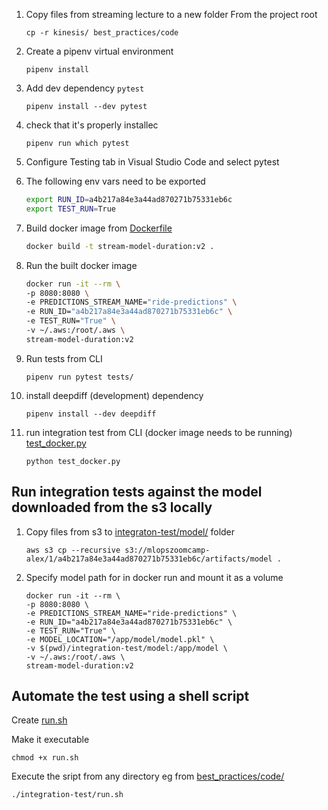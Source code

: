 1. Copy files from streaming lecture to a new folder
    From the project root

    ```shell
    cp -r kinesis/ best_practices/code 
    ```
1. Create a pipenv virtual environment

    ```shell
    pipenv install
    ```

1. Add dev dependency `pytest`
    ```shell
    pipenv install --dev pytest
    ```

1. check that it's properly installec
    ```shell
    pipenv run which pytest
    ```
1. Configure Testing tab in Visual Studio Code and select pytest

1. The following env vars need to be exported

    ```bash
    export RUN_ID=a4b217a84e3a44ad870271b75331eb6c
    export TEST_RUN=True
    ```

1. Build docker image from [Dockerfile](../best_practices/code/Dockerfile)
    ```bash
    docker build -t stream-model-duration:v2 .
    ```

1. Run the built docker image
    ```bash
    docker run -it --rm \
    -p 8080:8080 \
    -e PREDICTIONS_STREAM_NAME="ride-predictions" \
    -e RUN_ID="a4b217a84e3a44ad870271b75331eb6c" \
    -e TEST_RUN="True" \
    -v ~/.aws:/root/.aws \
    stream-model-duration:v2    
    ```

1. Run tests from CLI

    ```shell
    pipenv run pytest tests/
    ```

1. install deepdiff (development) dependency

    ```shell
    pipenv install --dev deepdiff
    ```

1. run integration test from CLI (docker image needs to be running) [test_docker.py](../best_practices/code/integraton-test/test_docker.py)

    ```shell
    python test_docker.py
    ```

## Run integration tests against the model downloaded from the s3 locally

1. Copy files from s3 to [integraton-test/model/](../best_practices/code/integraton-test/model/) folder
    ```shell
    aws s3 cp --recursive s3://mlopszoomcamp-alex/1/a4b217a84e3a44ad870271b75331eb6c/artifacts/model .
    ```

1. Specify model path for in docker run and mount it as a volume

    ```shell
    docker run -it --rm \
    -p 8080:8080 \
    -e PREDICTIONS_STREAM_NAME="ride-predictions" \
    -e RUN_ID="a4b217a84e3a44ad870271b75331eb6c" \
    -e TEST_RUN="True" \
    -e MODEL_LOCATION="/app/model/model.pkl" \
    -v $(pwd)/integration-test/model:/app/model \
    -v ~/.aws:/root/.aws \
    stream-model-duration:v2 
    ```

## Automate the test using a shell script

Create [run.sh](../best_practices/run.sh)

Make it executable

```shell
chmod +x run.sh
```

Execute the sript from any directory eg from [best_practices/code/](../best_practices/code/)
```shell
./integration-test/run.sh
```